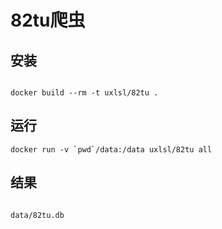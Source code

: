 # 82tu爬虫

## 安装

```

docker build --rm -t uxlsl/82tu .

```


## 运行

```
docker run -v `pwd`/data:/data uxlsl/82tu all

```

## 结果

```

data/82tu.db


```
